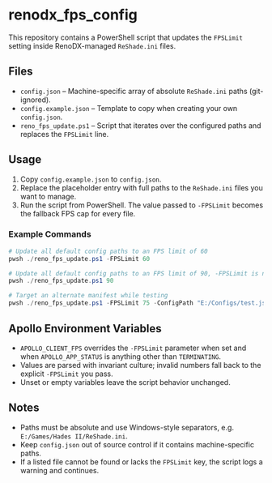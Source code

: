 # renodx_fps_config

This repository contains a PowerShell script that updates the `FPSLimit` setting inside RenoDX-managed `ReShade.ini` files.

## Files
- `config.json` – Machine-specific array of absolute `ReShade.ini` paths (git-ignored).
- `config.example.json` – Template to copy when creating your own `config.json`.
- `reno_fps_update.ps1` – Script that iterates over the configured paths and replaces the `FPSLimit` line.

## Usage
1. Copy `config.example.json` to `config.json`.
2. Replace the placeholder entry with full paths to the `ReShade.ini` files you want to manage.
3. Run the script from PowerShell. The value passed to `-FPSLimit` becomes the fallback FPS cap for every file.

### Example Commands
```powershell
# Update all default config paths to an FPS limit of 60
pwsh ./reno_fps_update.ps1 -FPSLimit 60

# Update all default config paths to an FPS limit of 90, -FPSLimit is not required if its the first and only argument
pwsh ./reno_fps_update.ps1 90

# Target an alternate manifest while testing
pwsh ./reno_fps_update.ps1 -FPSLimit 75 -ConfigPath "E:/Configs/test.json"
```

## Apollo Environment Variables
- `APOLLO_CLIENT_FPS` overrides the `-FPSLimit` parameter when set and when `APOLLO_APP_STATUS` is anything other than `TERMINATING`.
- Values are parsed with invariant culture; invalid numbers fall back to the explicit `-FPSLimit` you pass.
- Unset or empty variables leave the script behavior unchanged.

## Notes
- Paths must be absolute and use Windows-style separators, e.g. `E:/Games/Hades II/ReShade.ini`.
- Keep `config.json` out of source control if it contains machine-specific paths.
- If a listed file cannot be found or lacks the `FPSLimit` key, the script logs a warning and continues.
